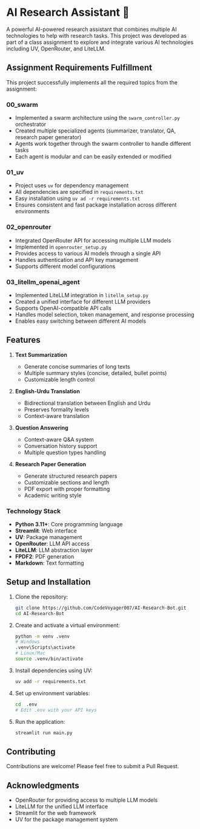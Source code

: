 # AI Research Assistant 🤖

A powerful AI-powered research assistant that combines multiple AI technologies to help with research tasks. This project was developed as part of a class assignment to explore and integrate various AI technologies including UV, OpenRouter, and LiteLLM.

## Assignment Requirements Fulfillment

This project successfully implements all the required topics from the assignment:

### 00_swarm
- Implemented a swarm architecture using the `swarm_controller.py` orchestrator
- Created multiple specialized agents (summarizer, translator, QA, research paper generator)
- Agents work together through the swarm controller to handle different tasks
- Each agent is modular and can be easily extended or modified

### 01_uv
- Project uses `uv` for dependency management
- All dependencies are specified in `requirements.txt`
- Easy installation using `uv ad -r requirements.txt`
- Ensures consistent and fast package installation across different environments

### 02_openrouter
- Integrated OpenRouter API for accessing multiple LLM models
- Implemented in `openrouter_setup.py`
- Provides access to various AI models through a single API
- Handles authentication and API key management
- Supports different model configurations

### 03_litellm_openai_agent
- Implemented LiteLLM integration in `litellm_setup.py`
- Created a unified interface for different LLM providers
- Supports OpenAI-compatible API calls
- Handles model selection, token management, and response processing
- Enables easy switching between different AI models

## Features

1. **Text Summarization**
   - Generate concise summaries of long texts
   - Multiple summary styles (concise, detailed, bullet points)
   - Customizable length control

2. **English-Urdu Translation**
   - Bidirectional translation between English and Urdu
   - Preserves formality levels
   - Context-aware translation

3. **Question Answering**
   - Context-aware Q&A system
   - Conversation history support
   - Multiple question types handling

4. **Research Paper Generation**
   - Generate structured research papers
   - Customizable sections and length
   - PDF export with proper formatting
   - Academic writing style

### Technology Stack
- **Python 3.11+**: Core programming language
- **Streamlit**: Web interface
- **UV**: Package management
- **OpenRouter**: LLM API access
- **LiteLLM**: LLM abstraction layer
- **FPDF2**: PDF generation
- **Markdown**: Text formatting

## Setup and Installation

1. Clone the repository:
   ```bash
   git clone https://github.com/CodeVoyager007/AI-Research-Bot.git
   cd AI-Research-Bot
   ```

2. Create and activate a virtual environment:
   ```bash
   python -m venv .venv
   # Windows
   .venv\Scripts\activate
   # Linux/Mac
   source .venv/bin/activate
   ```

3. Install dependencies using UV:
   ```bash
   uv add -r requirements.txt
   ```

4. Set up environment variables:
   ```bash
   cd  .env
   # Edit .env with your API keys
   ```

5. Run the application:
   ```bash
   streamlit run main.py
   ```


## Contributing

Contributions are welcome! Please feel free to submit a Pull Request.

## Acknowledgments

- OpenRouter for providing access to multiple LLM models
- LiteLLM for the unified LLM interface
- Streamlit for the web framework
- UV for the package management system
